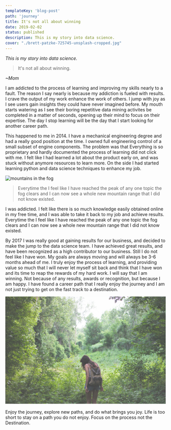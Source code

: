 ```yaml
---
templateKey: 'blog-post'
path: 'journey'
title: It's not all about winning
date: 2019-02-02
status: published
description: This is my story into data science.
cover: "./brett-patzke-725745-unsplash-cropped.jpg"
---
```

_This is my story into data science._

> It's not all about winning.

_~Mom_


I am addicted to the process of learning and improving my skills nearly to a fault. The reason I say nearly is because my addiction is fueled with results.  I crave the output of my work enhance the work of others.  I jump with joy as I see users gain insights they could have never imagined before.  My mouth starts watering as I see their boring repetitive data mining activites be completed in a matter of seconds, opening up their mind to focus on their expertise.  The day I stop learning will be the day that I start looking for another career path. 

This happened to me in 2014.  I have a mechanical engineering degree and had a really good position at the time.  I owned full engineering control of a small subset of engine components.  The problem was that Everything is so proprietary and hardly documented the process of learning did not click with me.  I felt like I had learned a lot about the product early on, and was stuck without anymore resources to learn more.  On the side I had started learning python and data science techniques to enhance my job.

![mountains in the fog](./eberhard-grossgasteiger-382452-unsplash.jpg)

> Everytime the I feel like I have reached the peak of any one topic the fog clears and I can now see a whole new mountain range that I did not know existed.

I was addicted.  I felt like there is so much knowledge easily obtained online in my free time, and I was able to take it back to my job and achieve results.  Everytime the I feel like I have reached the peak of any one topic the fog clears and I can now see a whole new mountain range that I did not know existed.

By 2017 I was really good at gaining results for our business, and decided to make the jump to the data science team.  I have achieved great results, and have been recognized as a high contributor to our business.  Still I do not feel like I have won.  My goals are always moving and will always be 3-6 months ahead of me.  I truly enjoy the process of learning, and providing value so much that I will never let myself sit back and think that I have won and its time to reap the rewards of my hard work.  I will say that I am winning.  Not because of any results, awards or recognition, but because I am happy.  I have found a career path that I really enjoy the journey and I am not just trying to get on the fast track to a destination.

![exploring](./michelle-spencer-1116-unsplash.jpg)

Enjoy the journey, explore new paths, and do what brings you joy.  Life is too short to stay on a path you do not enjoy. Focus on the process not the Destination.


